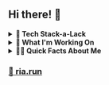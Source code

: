 
## Hi there! 👋

<details>

  <summary> <strong> 🥞 Tech Stack-a-Lack </strong> </summary>
  <br>
  <pre>
  ✔ TypeScript 
    ✔ JavaScript
      ✔ Angular ❤️ 
        ✔ NodeJS
          ✔ Supabase
            ✔ Postgres
              ✔ Capacitor (iOS/Android)
                ✔ Express
                  ✔ MongoDB
                    ✔ Azure PostgreSQL
                      ✔ TensorflowJS
                        ✔ Python
                          ✔ Django 
                            ✔ Firebase </pre>
                            <br>
  
</details>
<details>
  <summary> <strong> 🧱 What I'm Working On </strong> </summary>
  <br>
  <strong><u><a href="https://fine-print.app" target=_blank>Fine Print</a></u></strong> <br>
  FinePrint is a free web application for building print- and download-friendly docs with responsive templates that adjust themselves as they're populated (not ideal for mobile). Beta/V1 = Resume Templates.<br>
  <br>
  
  <strong><u><a href="https://ribeets.studio" target=_blank>RiBeets</a></u></strong>
  <br>
  Discovered the DAWs and began generating my own beats. Though this mixtape is filled with loops, I'm actually working on full-blown tracks and have enlisted the help of some musical geniuses to help out!
  
  <br>
  
</details>
<details>
  <summary> <strong> 👩‍💻 Quick Facts About Me </strong> </summary> <br>
  <ul>
    <li>
      Was a <a href="https://ik.imagekit.io/fuc9k9ckt2b/Resumes/RP_DEV_PM-CV_2022_linked_g7Ofty--j.pdf?ik-sdk-version=javascript-1.4.3&updatedAt=1669406914018" target=_blank>Product Manager</a> for ~8 years. Worked very hard and still enjoy it! 
    </li>
    <li>
      Passionate about <a href="https://www.ria.run/#/apps" target=_blank>User and UX-first design</a> (<strong>AdobeXD > Figma </strong>[but a tool is a tool])
    </li>
    <li>Started coding when I was a founder in 2018 <br> (with an aggressive <strong>increase in <i>nerd</i> intensity just recently</strong>)</li>
    <li>If I could marry a framework, I'd marry Angular (100% serious)</li>
    <li>My <a href="https://steelseries.com/gaming-keyboards/apex-pro-tkl" target=_blank>keyboard</a> is my first and only child</li>
    <li>
      I have a lot of hobbies...
      <ul>
        <li>Beat Producing</li>
        <li>Books</li>
        <li>Electric / Acoustic Guitar</li>
        <li>Woodworking</li>
        <li>Painting Billionnaires</li>
        <li>
          <a href="https://ria.photography" target=_blank>SLR Photography</a>
        </li>
        <li>
          <a href="https://dev.to/riapacheco" target=_blank>Blog Writing</a>
        </li>
      </ul>
    </li>
    <li>
      I started making <a href="https://ribeets.studio" target=_blank>sick beats with FL Studio</a>
    </li>
    <li>Someone really needs to kick me off <a href="https://twitter.com/realriapacheco" target=_blank>Twitter</a> at night</li>
    <br>
  </ul>
  
</details>

### <a href="https://ria.run" target=_blank> 🔗 ria.run </a>
